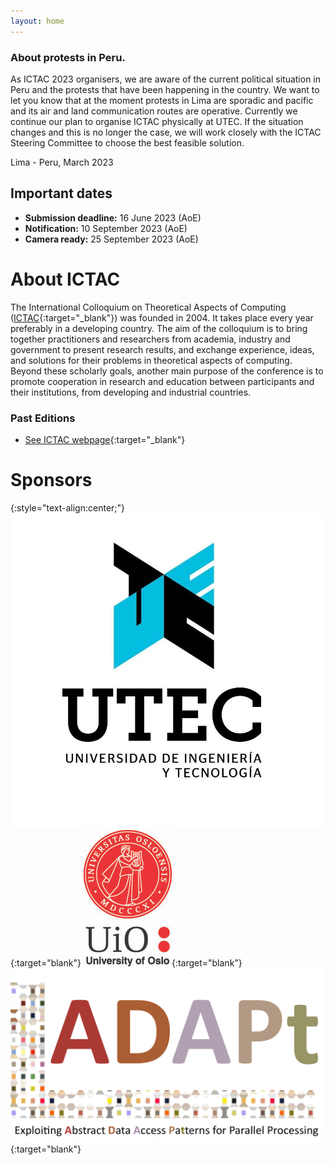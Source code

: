 ```yaml
---
layout: home
---
```

<!--
# Welcome to ICTAC 2023!

The 20th International Colloquium on Theoretical Aspects of Computing will
take place in Lima - Peru, on 04-08 December 2023. ICTAC 2023 will be
hosted by UTEC, Lima - Peru.
 -->
### About protests in Peru.
 
As ICTAC 2023 organisers, we are aware of the current political situation in Peru and the protests that have been happening in the country. We want to let you know that at the moment protests in Lima are sporadic and pacific and its air and land communication routes are operative. Currently we continue our plan to organise ICTAC physically at UTEC. If the situation changes and this is no longer the case, we will work closely with the ICTAC Steering Committee to choose the best feasible solution.
 
Lima - Peru, March 2023


## Important dates

 - __Submission deadline:__ 16 June 2023 (AoE)
 - __Notification:__ 10 September 2023 (AoE)
 - __Camera ready:__  25 September 2023 (AoE) 


# About ICTAC

The International Colloquium on Theoretical Aspects of Computing ([ICTAC](https://ictac.isp.uni-luebeck.de/about){:target="_blank"}) was founded in 2004. It takes place every year preferably in a developing country. The aim of the colloquium is to bring together practitioners and researchers from academia, industry and government to present research results, and exchange experience, ideas, and solutions for their problems in theoretical aspects of computing. Beyond these scholarly goals, another main purpose of the conference is to promote cooperation in research and education between participants and their institutions, from developing and industrial countries.


### Past Editions

- [See ICTAC webpage](https://ictac.isp.uni-luebeck.de/previous-events){:target="_blank"}



# Sponsors

{:style="text-align:center;"}
[![logo](assets/img/logo-utec.jpg "logo")](https://utec.edu.pe/en){:target="blank"}
[![logo](assets/img/logo-uio.jpg "logo")](https://www.uio.no/english/){:target="blank"}
[![logo](assets/img/logo-adapt-transp.png "logo")](https://www.mn.uio.no/ifi/english/research/projects/adapt/){:target="blank"}

<script async src="https://platform.twitter.com/widgets.js" charset="utf-8"></script>

